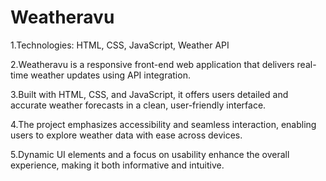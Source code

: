 <h1>Weatheravu</h1>

1.Technologies: HTML, CSS, JavaScript, Weather API<br>

2.Weatheravu is a responsive front-end web application that delivers real-time weather updates using API integration.<br>

3.Built with HTML, CSS, and JavaScript, it offers users detailed and accurate weather forecasts in a clean, user-friendly interface.<br>

4.The project emphasizes accessibility and seamless interaction, enabling users to explore weather data with ease across devices. <br>

5.Dynamic UI elements and a focus on usability enhance the overall experience, making it both informative and intuitive.
<br>
